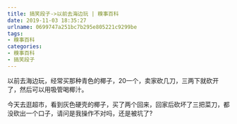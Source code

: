 ```yaml
---
title: 搞笑段子->以前去海边玩 | 糗事百科
date: 2019-11-03 18:35:27
urlname: 0699747a251bc7b295e805221c9299be
tags: 
- 糗事百科
categories:
- 糗事百科
- 搞笑段子
---
```

以前去海边玩，经常买那种青色的椰子，20一个，卖家砍几刀，三两下就砍开了，然后可以用吸管喝椰汁。

今天去逛超市，看到灰色硬壳的椰子，买了两个回来，回家后砍坏了三把菜刀，都没砍出一个口子，请问是我操作不对吗，还是被坑了?


